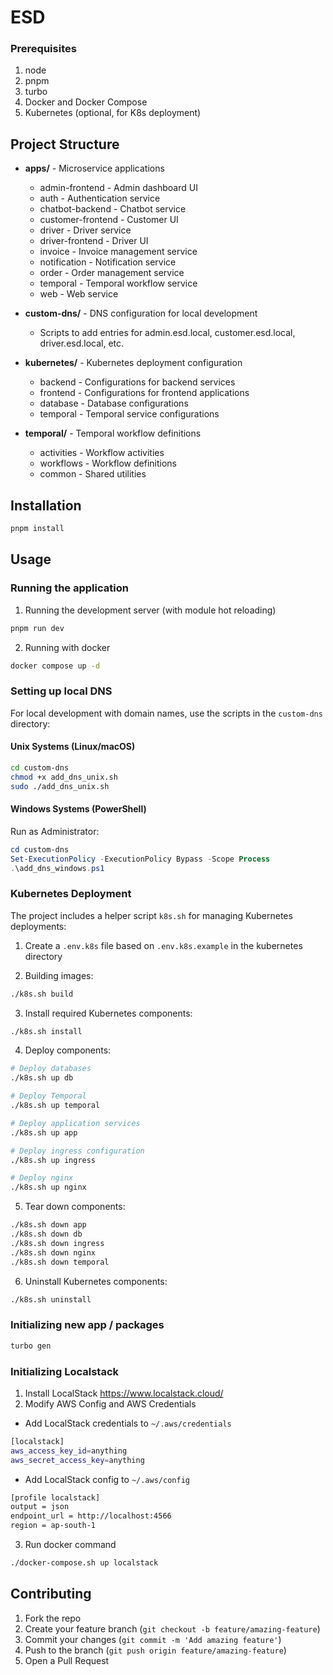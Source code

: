 # ESD

### Prerequisites

1. node
2. pnpm
3. turbo
4. Docker and Docker Compose
5. Kubernetes (optional, for K8s deployment)

## Project Structure

- **apps/** - Microservice applications

  - admin-frontend - Admin dashboard UI
  - auth - Authentication service
  - chatbot-backend - Chatbot service
  - customer-frontend - Customer UI
  - driver - Driver service
  - driver-frontend - Driver UI
  - invoice - Invoice management service
  - notification - Notification service
  - order - Order management service
  - temporal - Temporal workflow service
  - web - Web service

- **custom-dns/** - DNS configuration for local development

  - Scripts to add entries for admin.esd.local, customer.esd.local, driver.esd.local, etc.

- **kubernetes/** - Kubernetes deployment configuration

  - backend - Configurations for backend services
  - frontend - Configurations for frontend applications
  - database - Database configurations
  - temporal - Temporal service configurations

- **temporal/** - Temporal workflow definitions
  - activities - Workflow activities
  - workflows - Workflow definitions
  - common - Shared utilities

## Installation

```bash
pnpm install
```

## Usage

### Running the application

1. Running the development server (with module hot reloading)

```bash
pnpm run dev
```

2. Running with docker

```bash
docker compose up -d
```

### Setting up local DNS

For local development with domain names, use the scripts in the `custom-dns` directory:

#### Unix Systems (Linux/macOS)

```bash
cd custom-dns
chmod +x add_dns_unix.sh
sudo ./add_dns_unix.sh
```

#### Windows Systems (PowerShell)

Run as Administrator:

```powershell
cd custom-dns
Set-ExecutionPolicy -ExecutionPolicy Bypass -Scope Process
.\add_dns_windows.ps1
```

### Kubernetes Deployment

The project includes a helper script `k8s.sh` for managing Kubernetes deployments:

1. Create a `.env.k8s` file based on `.env.k8s.example` in the kubernetes directory

2. Building images:

```bash
./k8s.sh build
```

3. Install required Kubernetes components:

```bash
./k8s.sh install
```

4. Deploy components:

```bash
# Deploy databases
./k8s.sh up db

# Deploy Temporal
./k8s.sh up temporal

# Deploy application services
./k8s.sh up app

# Deploy ingress configuration
./k8s.sh up ingress

# Deploy nginx
./k8s.sh up nginx
```

5. Tear down components:

```bash
./k8s.sh down app
./k8s.sh down db
./k8s.sh down ingress
./k8s.sh down nginx
./k8s.sh down temporal
```

6. Uninstall Kubernetes components:

```bash
./k8s.sh uninstall
```

### Initializing new app / packages

```bash
turbo gen
```

### Initializing Localstack

1. Install LocalStack https://www.localstack.cloud/
2. Modify AWS Config and AWS Credentials

- Add LocalStack credentials to `~/.aws/credentials`

```bash
[localstack]
aws_access_key_id=anything
aws_secret_access_key=anything
```

- Add LocalStack config to `~/.aws/config`

```bash
[profile localstack]
output = json
endpoint_url = http://localhost:4566
region = ap-south-1
```

3. Run docker command

```bash
./docker-compose.sh up localstack
```

## Contributing

1. Fork the repo
2. Create your feature branch (`git checkout -b feature/amazing-feature`)
3. Commit your changes (`git commit -m 'Add amazing feature'`)
4. Push to the branch (`git push origin feature/amazing-feature`)
5. Open a Pull Request

